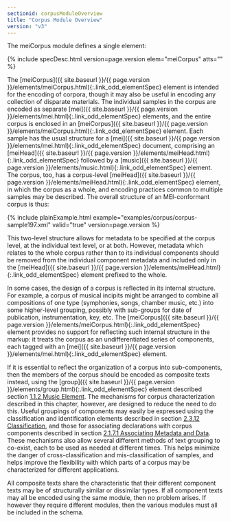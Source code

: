 ```yaml
---
sectionid: corpusModuleOverview
title: "Corpus Module Overview"
version: "v3"
---
```




The meiCorpus module defines a single element:



{% include specDesc.html version=page.version elem="meiCorpus" atts="" %}



The [meiCorpus]({{ site.baseurl }}/{{ page.version }}/elements/meiCorpus.html){:.link_odd_elementSpec} element is intended for the encoding of corpora, though
it may also be useful in encoding any collection of disparate materials. The individual
samples in the corpus are encoded as separate [mei]({{ site.baseurl }}/{{ page.version }}/elements/mei.html){:.link_odd_elementSpec} elements, and the
entire corpus is enclosed in an [meiCorpus]({{ site.baseurl }}/{{ page.version }}/elements/meiCorpus.html){:.link_odd_elementSpec} element. Each sample has the
usual structure for a [mei]({{ site.baseurl }}/{{ page.version }}/elements/mei.html){:.link_odd_elementSpec} document, comprising an [meiHead]({{ site.baseurl }}/{{ page.version }}/elements/meiHead.html){:.link_odd_elementSpec} followed by a [music]({{ site.baseurl }}/{{ page.version }}/elements/music.html){:.link_odd_elementSpec} element. The corpus, too, has a
corpus-level [meiHead]({{ site.baseurl }}/{{ page.version }}/elements/meiHead.html){:.link_odd_elementSpec} element, in which the corpus as a whole, and
encoding practices common to multiple samples may be described. The overall structure
of an
MEI-conformant corpus is thus:

{% include plainExample.html example="examples/corpus/corpus-sample197.xml" valid="true" version=page.version %}

This two-level structure allows for metadata to be specified at the corpus level,
at the
individual text level, or at both. However, metadata which relates to the whole corpus
rather
than to its individual components should be removed from the individual component
metadata and
included only in the [meiHead]({{ site.baseurl }}/{{ page.version }}/elements/meiHead.html){:.link_odd_elementSpec} element prefixed to the whole.

In some cases, the design of a corpus is reflected in its internal structure. For
example, a
corpus of musical incipits might be arranged to combine all compositions of one type
(symphonies, songs, chamber music, etc.) into some higher-level grouping, possibly
with
sub-groups for date of publication, instrumentation, key, etc. The [meiCorpus]({{ site.baseurl }}/{{ page.version }}/elements/meiCorpus.html){:.link_odd_elementSpec} element provides no support for reflecting such internal structure in the
markup: it treats the corpus as an undifferentiated series of components, each tagged
with an
[mei]({{ site.baseurl }}/{{ page.version }}/elements/mei.html){:.link_odd_elementSpec} element.

If it is essential to reflect the organization of a corpus into sub-components, then
the
members of the corpus should be encoded as composite texts instead, using the [group]({{ site.baseurl }}/{{ page.version }}/elements/group.html){:.link_odd_elementSpec} element described section <a class="link_ptr" title="Music Element" href="{{ site.baseurl }}/{{ page.version }}/guidelines/shared.html#sharedMusicElement">1.1.2 Music Element</a>. The mechanisms
for corpus characterization described in this chapter, however, are designed to reduce
the
need to do this. Useful groupings of components may easily be expressed using the
classification and identification elements described in section <a class="link_ptr" title="Classification" href="{{ site.baseurl }}/{{ page.version }}/guidelines/header.html#headerWorkClass">2.3.12 Classification</a>, and those for associating declarations with corpus components described in section
<a class="link_ptr" title="Associating Metadata and Data" href="{{ site.baseurl }}/{{ page.version }}/guidelines/header.html#headerAssociatingMetadataAndData">2.1.7.1 Associating Metadata and Data</a>. These mechanisms also allow several different
methods of text grouping to co-exist, each to be used as needed at different times.
This helps
minimize the danger of cross-classification and mis-classification of samples, and
helps
improve the flexibility with which parts of a corpus may be characterized for different
applications.

All composite texts share the characteristic that their different component texts
may be of
structurally similar or dissimilar types. If all component texts may all be encoded
using the
same module, then no problem arises. If however they require different modules, then
the
various modules must all be included in the schema. 



